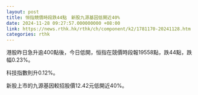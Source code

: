 ```yaml
---
layout: post
title: 恒指競價時段跌44點　新股九源基因低開近40%
date: 2024-11-28 09:27:57.000000000 +08:00
link: https://news.rthk.hk/rthk/ch/component/k2/1781170-20241128.htm
categories: rthk
---
```


港股昨日急升逾400點後，今日低開，恒指在競價時段報19558點，跌44點，跌幅0.23%。

科技指數則升0.12%。

新股上市的九源基因較招股價12.42元低開近40%。
